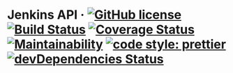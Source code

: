 # Jenkins API &middot; [![GitHub license](https://img.shields.io/badge/license-MIT-blue.svg)](https://github.com/kunyan/isomorphic-jenkins-api/blob/master/LICENSE) [![Build Status](https://travis-ci.com/kunyan/isomorphic-jenkins-api.svg?branch=master)](https://travis-ci.com/kunyan/isomorphic-jenkins-api) [![Coverage Status](https://coveralls.io/repos/github/kunyan/isomorphic-jenkins-api/badge.svg)](https://coveralls.io/github/kunyan/isomorphic-jenkins-api) [![Maintainability](https://api.codeclimate.com/v1/badges/51043d2f4511ee985d9c/maintainability)](https://codeclimate.com/github/kunyan/isomorphic-jenkins-api/maintainability) [![code style: prettier](https://img.shields.io/badge/code_style-prettier-ff69b4.svg?style=flat-square)](https://github.com/prettier/prettier) [![devDependencies Status](https://david-dm.org/kunyan/isomorphic-jenkins-api/dev-status.svg)](https://david-dm.org/kunyan/isomorphic-jenkins-api?type=dev)
